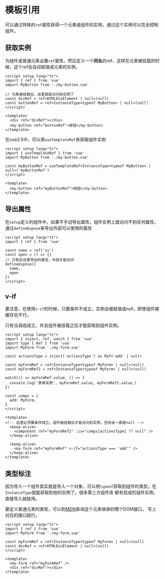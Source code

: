 # 模板引用

可以通过特殊的`ref`属性获得一个元素或组件的实例，通过这个实例可以完全控制组件。

## 获取实例

为组件或普通元素设置`ref`属性，然后定义一个**同名**的ref，这样在元素被挂载的时候，这个ref会自动赋值成元素的实例。

```vue
<script setup lang="ts">
import { ref } from 'vue'
import MyButton from './my-button.vue'

// 元素被挂载后，这里就能访问到实例了
const divRef = ref<HTMLDivElement | null>(null)
const buttonRef = ref<InstanceType<typeof MyButton> | null>(null)
</script>

<template>
  <div ref="divRef"></div>
  <my-button ref="buttonRef">按钮</my-button>
</template>
```

在vue3.5中，可以用`useTemplateRef`来获取组件实例

```vue
<script setup lang="ts">
import { useTemplateRef } from 'vue'
import MyButton from './my-button.vue'

const myButtonRef = useTemplateRef<InstanceType<typeof MyButton> | null>('myButtonRef')
</script>

<template>
  <my-button ref="myButtonRef">按钮</my-button>
</template>
```

## 导出属性

在`setup`定义的组件中，如果不手动导出属性，组件实例上就访问不到任何属性，通过`defineExpose`来导出外部可以使用的属性

```vue
<script setup lang="ts">
import { ref } from 'vue'

const name = ref('zs')
const open = () => {}
// 只有在这里导出的属性，外部才能访问
defineExpose({
  name,
  open
})
</script>
```

## v-if

要注意，在使用`v-if`的时候，只要条件不成立，实例会被赋值成null，即使组件被缓存也不行。

只有当调成成立，并且组件被挂载之后才能获取到组件实例。

```vue
<script setup lang="ts">
import { inject, ref, watch } from 'vue'
import type { Ref } from 'vue'
import MyForm from './my-form.vue'

const actionsType = inject('actionsType') as Ref<'add' | null>

const myFormRef = ref<InstanceType<typeof MyForm> | null>(null)
const myFormRef2 = ref<InstanceType<typeof MyForm> | null>(null)

watch(() => myFormRef.value, () => {
  console.log('表单实例', myFormRef.value, myFormRef2.value,)
})

const comps = {
  add: MyForm,
}
</script>

<template>
<!-- 这里必须要条件成立，组件被挂载后才能访问到实例，否则会一直是null -->
  <keep-alive>
    <component ref="myFormRef2" :is="comps[actionsType] ?? null" />
  </keep-alive>
  
  <keep-alive>
    <my-form ref="myFormRef" v-if="actionsType === 'add'" />
  </keep-alive>
</template>
```

## 类型标注

因为导入一个组件其实就是导入一个对象，可以用`typeof`获取到组件的类型，在`InstanceType`就能获取到他的实例了。很多第三方组件库
都有现成的组件实例，直接导入就能用。

要定义普通元素的类型，可以到[MDN](https://developer.mozilla.org/zh-CN/docs/Web/HTML/Element/div)查询这个元素继承的哪个DOM接口，
写上对应的接口就行。

```vue
<script setup lang="ts">
import { ref } from 'vue'
import MyForm from './my-form.vue'

const myFormRef = ref<InstanceType<typeof MyForm> | null>(null)
const divRef = ref<HTMLDivElement | null>(null)
</script>

<template>
  <my-form ref="myFormRef" />
  <div ref="divRef"></div>
</template>
```